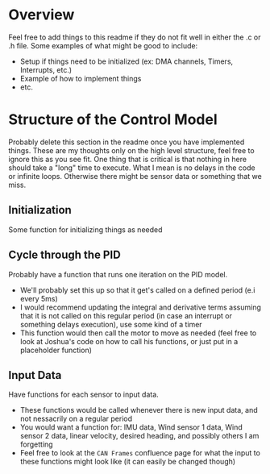 # Overview
Feel free to add things to this readme if they do not fit well in either the .c or .h file.
Some examples of what might be good to include:
* Setup if things need to be initialized (ex: DMA channels, Timers, Interrupts, etc.)
* Example of how to implement things
* etc.


# Structure of the Control Model
Probably delete this section in the readme once you have implemented things. These are my thoughts only on the high level structure, feel free to ignore this as you see fit. One thing that is critical is that nothing in here should take a "long" time to execute. What I mean is no delays in the code or infinite loops. Otherwise there might be sensor data or something that we miss.
## Initialization
Some function for initializing things as needed
## Cycle through the PID
Probably have a function that runs one iteration on the PID model. 
* We'll probably set this up so that it get's called on a defined period (e.i every 5ms)
* I would recommend updating the integral and derivative terms assuming that it is not called on this regular period (in case an interrupt or something delays execution), use some kind of a timer
* This function would then call the motor to move as needed (feel free to look at Joshua's code on how to call his functions, or just put in a placeholder function)
## Input Data
Have functions for each sensor to input data.
* These functions would be called whenever there is new input data, and not nessacrily on a regular period
* You would want a function for: IMU data, Wind sensor 1 data, Wind sensor 2 data, linear velocity, desired heading, and possibly others I am forgetting
* Feel free to look at the `CAN Frames` confluence page for what the input to these functions might look like (it can easily be changed though)



